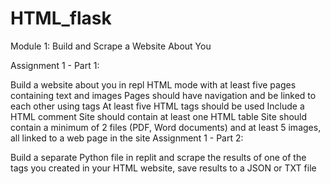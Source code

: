 # HTML_flask
Module 1: Build and Scrape a Website About You


Assignment 1 - Part 1:

Build a website about you in repl HTML mode with at least five pages containing text and images
Pages should have navigation and be linked to each other using <a> tags
At least five HTML tags should be used 
Include a <!-- --> HTML comment
Site should contain at least one HTML table
Site should contain a minimum of 2 files (PDF, Word documents) and at least 5 images, all linked to a web page in the site
Assignment 1 - Part 2:

Build a separate Python file in replit and scrape the results of one of the tags you created in your HTML website, save results to a JSON or TXT file
